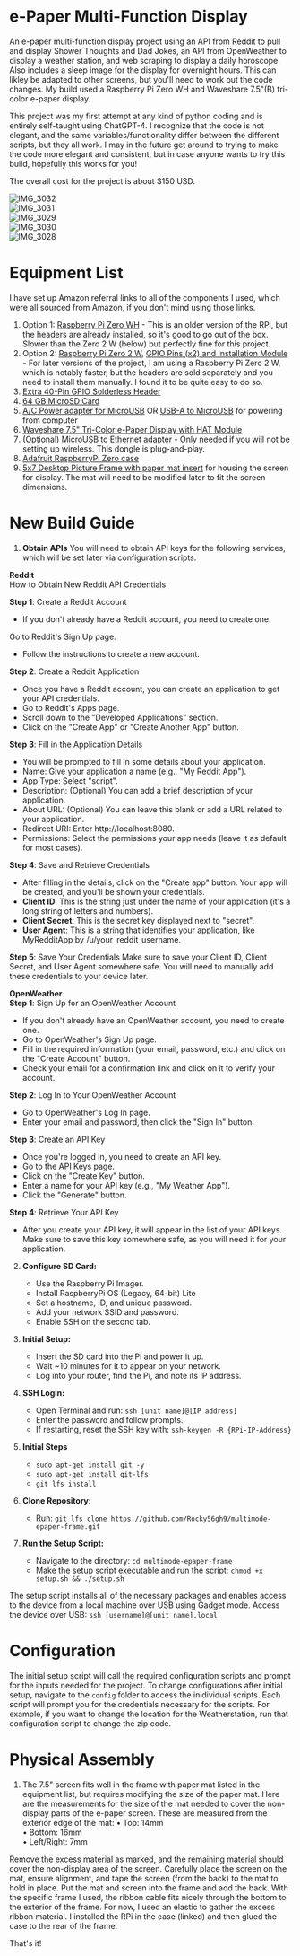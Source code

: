 # e-Paper Multi-Function Display
An e-paper multi-function display project using an API from Reddit to pull and display Shower Thoughts and Dad Jokes, an API from OpenWeather to display a weather station, and web scraping to display a daily horoscope. Also includes a sleep image for the display for overnight hours. This can likley be adapted to other screens, but you'll need to work out the code changes. My build used a Raspberry Pi Zero WH and Waveshare 7.5"(B) tri-color e-paper display.

This project was my first attempt at any kind of python coding and is entirely self-taught using ChatGPT-4. I recognize that the code is not elegant, and the same variables/functionality differ between the different scripts, but they all work. I may in the future get around to trying to make the code more elegant and consistent, but in case anyone wants to try this build, hopefully this works for you!

The overall cost for the project is about $150 USD.

![IMG_3032](https://github.com/Rocky56gh9/multimode-epaper-frame/assets/154940519/e9c3cef0-a6a2-4a1f-8abf-4e7857c67fc6)<br>
![IMG_3031](https://github.com/Rocky56gh9/multimode-epaper-frame/assets/154940519/4f26712a-f590-4b00-bb5e-5cda1b18fa73)<br>
![IMG_3029](https://github.com/Rocky56gh9/multimode-epaper-frame/assets/154940519/3601b0cc-f83a-4c9f-8129-23f4e5cfa830)<br>
![IMG_3030](https://github.com/Rocky56gh9/multimode-epaper-frame/assets/154940519/42c69998-81f5-487a-b612-998d50545a1a)<br>
![IMG_3028](https://github.com/Rocky56gh9/multimode-epaper-frame/assets/154940519/75bac938-558b-4085-966a-9d3847c5cbf5)<br>

# Equipment List
I have set up Amazon referral links to all of the components I used, which were all sourced from Amazon, if you don't mind using those links.

1. Option 1: [Raspberry Pi Zero WH](https://amzn.to/4aOmxIN) - This is an older version of the RPi, but the headers are already installed, so it's good to go out of the box. Slower than the Zero 2 W (below) but perfectly fine for this project.
2. Option 2: [Raspberry Pi Zero 2 W](https://amzn.to/3SdooQ2), [GPIO Pins (x2) and Installation Module](https://amzn.to/3vwNxfP) - For later versions of the project, I am using a Raspberry Pi Zero 2 W, which is notably faster, but the headers are sold separately and you need to install them manually. I found it to be quite easy to do so.
3. [Extra 40-Pin GPIO Solderless Header](https://amzn.to/3tFY4Vs)
4. [64 GB MicroSD Card](https://amzn.to/3Sc6vku)
5. [A/C Power adapter for MicroUSB](https://amzn.to/3TW36aX) OR [USB-A to MicroUSB](https://amzn.to/3NXCYbV) for powering from computer
6. [Waveshare 7.5" Tri-Color e-Paper Display with HAT Module](https://amzn.to/48PiB8I)
7. (Optional) [MicroUSB to Ethernet adapter](https://amzn.to/3RURdPJ) - Only needed if you will not be setting up wireless. This dongle is plug-and-play.
8. [Adafruit RaspberryPi Zero case](https://amzn.to/48sagbr)
9. [5x7 Desktop Picture Frame with paper mat insert](https://amzn.to/3tJUklN) for housing the screen for display. The mat will need to be modified later to fit the screen dimensions.

# New Build Guide

1. **Obtain APIs**
You will need to obtain API keys for the following services, which will be set later via configuration scripts.

**Reddit**<br>
How to Obtain New Reddit API Credentials

**Step 1**: Create a Reddit Account
- If you don't already have a Reddit account, you need to create one.

Go to Reddit's Sign Up page.
- Follow the instructions to create a new account.

**Step 2**: Create a Reddit Application
- Once you have a Reddit account, you can create an application to get your API credentials.
- Go to Reddit's Apps page.
- Scroll down to the "Developed Applications" section.
- Click on the "Create App" or "Create Another App" button.

**Step 3**: Fill in the Application Details
- You will be prompted to fill in some details about your application.
- Name: Give your application a name (e.g., "My Reddit App").
- App Type: Select "script".
- Description: (Optional) You can add a brief description of your application.
- About URL: (Optional) You can leave this blank or add a URL related to your application.
- Redirect URI: Enter http://localhost:8080.
- Permissions: Select the permissions your app needs (leave it as default for most cases).

**Step 4**: Save and Retrieve Credentials
- After filling in the details, click on the "Create app" button. Your app will be created, and you'll be shown your credentials.
- **Client ID**: This is the string just under the name of your application (it's a long string of letters and numbers).
- **Client Secret**: This is the secret key displayed next to "secret".
- **User Agent**: This is a string that identifies your application, like MyRedditApp by /u/your_reddit_username.

**Step 5**: Save Your Credentials
Make sure to save your Client ID, Client Secret, and User Agent somewhere safe. You will need to manually add these credentials to your device later.

**OpenWeather**<br>
**Step 1**: Sign Up for an OpenWeather Account
   - If you don't already have an OpenWeather account, you need to create one.
   - Go to OpenWeather's Sign Up page.
   - Fill in the required information (your email, password, etc.) and click on the "Create Account" button.
   - Check your email for a confirmation link and click on it to verify your account.

**Step 2**: Log In to Your OpenWeather Account
- Go to OpenWeather's Log In page.
- Enter your email and password, then click the "Sign In" button.

**Step 3**: Create an API Key
- Once you're logged in, you need to create an API key.
- Go to the API Keys page.
- Click on the "Create Key" button.
- Enter a name for your API key (e.g., "My Weather App").
- Click the "Generate" button.

**Step 4**: Retrieve Your API Key
- After you create your API key, it will appear in the list of your API keys. Make sure to save this key somewhere safe, as you will need it for your application.

2. **Configure SD Card:**
   - Use the Raspberry Pi Imager.
   - Install RaspberryPi OS (Legacy, 64-bit) Lite
   - Set a hostname, ID, and unique password.
   - Add your network SSID and password.
   - Enable SSH on the second tab.

3. **Initial Setup:**
   - Insert the SD card into the Pi and power it up.
   - Wait ~10 minutes for it to appear on your network.
   - Log into your router, find the Pi, and note its IP address.

4. **SSH Login:**
   - Open Terminal and run: `ssh [unit name]@[IP address]`
   - Enter the password and follow prompts.
   - If restarting, reset the SSH key with: `ssh-keygen -R {RPi-IP-Address}`

5. **Initial Steps**
   - `sudo apt-get install git -y`
   - `sudo apt-get install git-lfs`
   - `git lfs install`

6. **Clone Repository:**
   - Run: `git lfs clone https://github.com/Rocky56gh9/multimode-epaper-frame.git`

7. **Run the Setup Script:**
   - Navigate to the directory: `cd multimode-epaper-frame`
   - Make the setup script executable and run the script: `chmod +x setup.sh && ./setup.sh`

The setup script installs all of the necessary packages and enables access to the device from a local machine over USB using Gadget mode. Access the device over USB: `ssh [username]@[unit name].local`<br>

# Configuration
The initial setup script will call the required configuration scripts and prompt for the inputs needed for the project. To change configurations after initial setup, navigate to the `config` folder to access the inidividual scripts. Each script will prompt you for the credentials necessary for the scripts. For example, if you want to change the location for the Weatherstation, run that configuration script to change the zip code.

# Physical Assembly
1. The 7.5" screen fits well in the frame with paper mat listed in the equipment list, but requires modifying the size of the paper mat. Here are the measurements for the size of the mat needed to cover the non-display parts of the e-paper screen. These are measured from the exterior edge of the mat:
•	Top: 14mm<br>
•	Bottom: 16mm<br>
•	Left/Right: 7mm<br>

Remove the excess material as marked, and the remaining material should cover the non-display area of the screen. Carefully place the screen on the mat, ensure alignment, and tape the screen (from the back) to the mat to hold in place. Put the mat and screen into the frame and add the back. With the specific frame I used, the ribbon cable fits nicely through the bottom to the exterior of the frame. For now, I used an elastic to gather the excess ribbon material. I installed the RPi in the case (linked) and then glued the case to the rear of the frame.

That's it!

